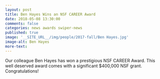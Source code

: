 ```yaml
---
layout: post
title: Ben Hayes Wins an NSF CAREER Award
date: 2018-05-08 13:30:00
comments: false
categories: news awards swiper-news
published: true
image: '__SITE_URL__/img/people/2017-fall/Ben Hayes.jpg'
image-alt: Ben Hayes
more-text: 
---
```


Our colleague Ben Hayes has won a prestigious NSF CAREER Award. This well deserved award comes with a significant \$400,000 NSF grant. Congratulations!